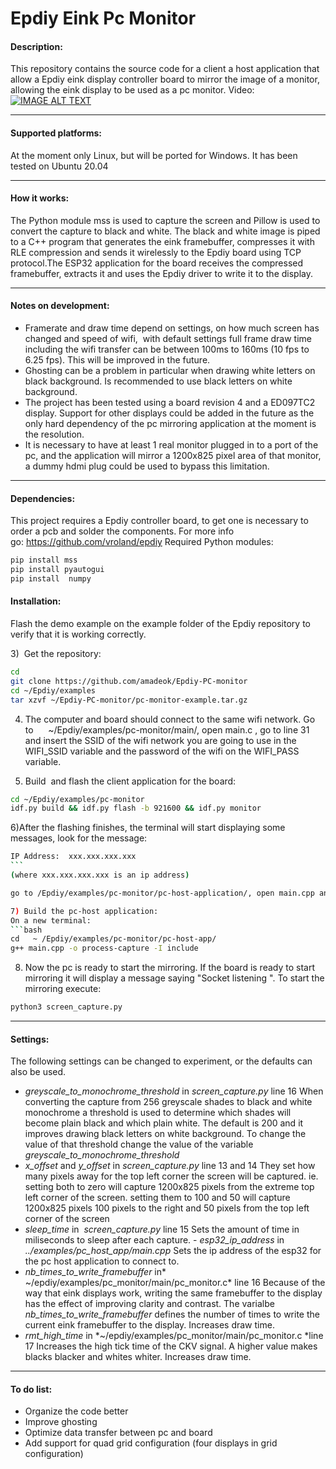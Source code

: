 # Epdiy Eink Pc Monitor 

#### Description:
This repository contains the source code for a client a host application that allow a Epdiy eink display controller board to mirror the image of a monitor, allowing the eink display to be used as a pc monitor.
Video:
[![IMAGE ALT TEXT](http://img.youtube.com/vi/bzk12na2mWg/0.jpg)](http://www.youtube.com/watch?v=bzk12na2mWg "Video Title")

------------


#### Supported platforms:
At the moment only Linux, but will be ported for Windows. It has been tested on Ubuntu 20.04

------------


#### How it works:
The Python module mss is used to capture the screen and Pillow is used to convert the capture to black and white. The black and white image is piped to a C++ program that generates the eink framebuffer, compresses it with RLE compression and sends it wirelessly to the Epdiy board using TCP protocol.The ESP32 application for the board receives the compressed framebuffer, extracts it and uses the Epdiy driver to write it to the display. 

------------


#### Notes on development:
- Framerate and draw time depend on settings, on how much screen has changed and speed of wifi,  with default settings full frame draw time including the wifi transfer can be between 100ms to 160ms (10 fps to 6.25 fps). This will be improved in the future.
- Ghosting can be a problem in particular when drawing white letters on black background. Is recommended to use black letters on white background.
- The project has been tested using a board revision 4 and a ED097TC2 display. Support for other displays could be added in the future as the only hard dependency of the pc mirroring application at the moment is the resolution.
- It is necessary to have at least 1 real monitor plugged in to a port of the pc, and the application will mirror a 1200x825 pixel area of that monitor, a dummy hdmi plug could be used to bypass this limitation.

------------
#### Dependencies:
This project requires a Epdiy controller board, to get one is necessary to order a pcb and solder the components. For more info go: https://github.com/vroland/epdiy
Required Python modules:
```bash
pip install mss
pip install pyautogui
pip install  numpy
```

#### Installation:

Flash the demo example on the example folder of the Epdiy repository to verify that it is working correctly.

3)  Get the repository:
```bash
cd
git clone https://github.com/amadeok/Epdiy-PC-monitor
cd ~/Epdiy/examples 
tar xzvf ~/Epdiy-PC-monitor/pc-monitor-example.tar.gz
```

4) The computer and board should connect to the same wifi network. Go to      ~/Epdiy/examples/pc-monitor/main/, open main.c , go to line 31  and insert the SSID of the wifi network you are going to use in the WIFI_SSID variable  and the password of the wifi on the WIFI_PASS variable.

5) Build  and flash the client application for the board:
```bash
cd ~/Epdiy/examples/pc-monitor
idf.py build && idf.py flash -b 921600 && idf.py monitor
```

6)After the flashing finishes, the terminal will start displaying some messages, look for the message:
```bash
IP Address:  xxx.xxx.xxx.xxx
```  
(where xxx.xxx.xxx.xxx is an ip address)

go to /Epdiy/examples/pc-monitor/pc-host-application/, open main.cpp and change the ip address of the variable *esp32-ip-address*  in line 20 to the ip address displayed in the terminal.

7) Build the pc-host application:
On a new terminal:
```bash
cd   ~ /Epdiy/examples/pc-monitor/pc-host-app/ 
g++ main.cpp -o process-capture -I include

```
8) Now the pc is ready to start the mirroring. If the board is ready to start mirroring it will display a message saying "Socket listening ".
To start the mirroring execute:
```bash
python3 screen_capture.py

```
------------


#### Settings:
The following settings can be changed to experiment, or the defaults can also be used. 
- *greyscale_to_monochrome_threshold*  in *screen_capture.py* line 16
When converting the capture from 256 greyscale shades to black and white monochrome a threshold is used to determine which shades will become plain black and which plain white. The default is 200 and it improves drawing black letters on white background. To change the value of that threshold change the value of the variable *greyscale_to_monochrome_threshold* 
- *x_offset* and *y_offset* in *screen_capture.py* line 13 and 14
They set how many pixels away for the top left corner the screen will be captured. ie. setting both to zero will capture 1200x825 pixels from the extreme top left corner of the screen. setting them to 100 and 50 will capture 1200x825 pixels 100 pixels to the right and 50 pixels from the top left corner of the screen
- *sleep_time* in  *screen_capture.py* line 15
Sets the amount of time in miliseconds to sleep after each capture.
- *esp32_ip_address* in *../examples/pc_host_app/main.cpp*
Sets the ip address of the esp32 for the pc host application to connect to.
- *nb_times_to_write_framebuffer*  in* ~/epdiy/examples/pc_monitor/main/pc_monitor.c* line 16
Because of the way that eink displays work, writing the same framebuffer to the display has the effect of improving clarity and contrast. The varialbe *nb_times_to_write_framebuffer* defines the number of times to write the current eink framebuffer to the display. Increases draw time.
- *rmt_high_time* in *~/epdiy/examples/pc_monitor/main/pc_monitor.c *line 17
Increases the high tick time of the CKV signal. A higher value makes blacks blacker and whites whiter. Increases draw time.

------------


#### To do list:
- Organize the code better
- Improve ghosting
- Optimize data transfer between pc and board
- Add support for quad grid configuration (four displays in grid configuration)


